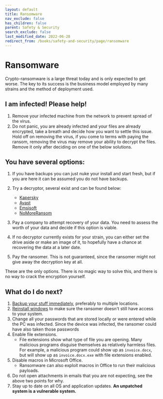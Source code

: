 ```yaml
---
layout: default
title: Ransomware
nav_exclude: false
has_children: false
parent: Safety & Security
search_exclude: false
last_modified_date: 2022-06-28
redirect_from: /books/safety-and-security/page/ransomware
---
```

# Ransomware
Crypto-ransomware is a large threat today and is only expected to get worse. The key to its success is the business model employed by many strains and the method of deployment used.

## I am infected! Please help!
1. Remove your infected machine from the network to prevent spread of the virus.
2. Do not panic, you are already infected and your files are already encrypted, take a breath and decide how you want to settle this issue. Hold off on removing the virus, if you come to terms with paying the ransom, removing the virus may remove your ability to decrypt the files. Remove it only after deciding on one of the below solutions.

## You have several options:
1. If you have backups you can just nuke your install and start fresh, but if you are here it can be assumed you do not have backups.
2. Try a decryptor, several exist and can be found below:
    * [Kapersky](https://noransom.kaspersky.com/) 
    * [Avast](https://www.avast.com/en-gb/ransomware-decryption-tools)
    * [Emsisoft](https://www.emsisoft.com/ransomware-decryption-tools/) 
    * [NoMoreRansom](https://www.nomoreransom.org/en/decryption-tools.html)

3. Pay a company to attempt recovery of your data. You need to assess the worth of your data and decide if this option is viable.
4. If no decryptor currently exists for your strain, you can either set the drive aside or make an image of it, to hopefully have a chance at recovering the data at a later date.
5. Pay the ransomer. This is not guaranteed, since the ransomer might not give away the decryption key at all.

These are the only options. There is no magic way to solve this, and there is no way to crack the encryption yourself.

## What do I do next?
1. [Backup your stuff immediately](/docs/backups), preferably to multiple locations.
2. [Reinstall windows](/docs/installations/win) to make sure the ransomer doesn't still have access to your system.
6. Change all your passwords that are stored locally or were entered while the PC was infected. Since the device was infected, the ransomer could have also taken those passwords
4. Enable file extensions. 
    * File extensions show what type of file you are opening. Many malicious programs disguise themselves as relatively harmless files. For example, a malicious program could show up as `invoice.docx`, but will show up as `invoice.docx.exe` with file extensions enabled.
5. Disable macros in Microsoft Office. 
    * Ransomware can also exploit macros in Office to run their malicious payloads.
6. Do not open attachments in emails that you are not expecting, see the above two points for why.
7. Stay up to date on all OS and application updates. **An unpatched system is a vulnerable system.**
